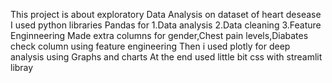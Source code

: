 This project is about exploratory Data Analysis on dataset of heart desease
I used python libraries Pandas for
1.Data analysis
2.Data cleaning
3.Feature Enginneering
Made extra columns for gender,Chest pain levels,Diabates check column using feature engineering
Then i used plotly for deep analysis using Graphs and charts
At the end used  little bit css with streamlit libray
